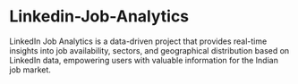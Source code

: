 # Linkedin-Job-Analytics
LinkedIn Job Analytics is a data-driven project that provides real-time insights into job availability, sectors, and geographical distribution based on LinkedIn data, empowering users with valuable information for the Indian job market.
